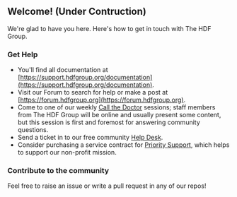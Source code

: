<h2>Welcome! (Under Contruction)</h2>

We're glad to have you here. Here's how to get in touch with The HDF Group. 

<h3>Get Help</h3>

  * You'll find all documentation at [https://support.hdfgroup.org/documentation](https://support.hdfgroup.org/documentation).
  * Visit our Forum to search for help or make a post at [https://forum.hdfgroup.org](https://forum.hdfgroup.org).
  * Come to one of our weekly [Call the Doctor](https://www.hdfgroup.org/weekly-hdf-clinic/) sessions; staff members from The HDF Group will be online and usually present some content, but this session is first and foremost for answering community questions.
  * Send a ticket in to our free community [Help Desk](https://help.hdfgroup.org).
  * Consider purchasing a service contract for [Priority Support](https://www.hdfgroup.org/solutions/priority-support/), which helps to support our non-profit mission.
 
<h3>Contribute to the community</h3>
Feel free to raise an issue or write a pull request in any of our repos! 
